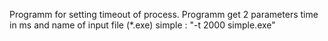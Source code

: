 Programm for setting timeout of process. Programm get 2 parameters time in ms and name of input file (*.exe) simple : "-t 2000 simple.exe"
